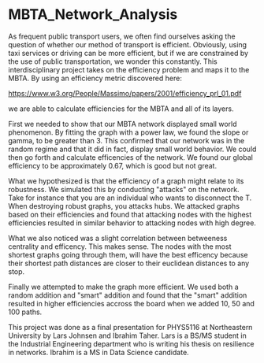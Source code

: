# MBTA_Network_Analysis
As frequent public transport users, we often find ourselves asking the question of whether our method of transport is efficient. Obviously, using taxi services or driving can be more efficient, but if we are constrained by the use of public transportation, we wonder this constantly. This interdisciplinary project takes on the efficiency problem and maps it to the MBTA. By using an efficiency metric discovered here:

https://www.w3.org/People/Massimo/papers/2001/efficiency_prl_01.pdf

we are able to calculate efficiencies for the MBTA and all of its layers.

First we needed to show that our MBTA network displayed small world phenomenon. By fitting the graph with a power law, we found the slope or gamma, to be greater than 3. This confirmed that our network was in the random regime and that it did in fact, display small world behavior. We could then go forth and calculate efficencies of the network. We found our global efficiency to be approximately 0.67, which is good but not great.

What we hypothesized is that the efficiency of a graph might relate to its robustness. We simulated this by conducting "attacks" on the network. Take for instance that you are an individual who wants to disconnect the T. When destroying robust graphs, you attacks hubs. We attacked graphs based on their efficiencies and found that attacking nodes with the highest efficiencies resulted in similar behavior to attacking nodes with high degree.

What we also noticed was a slight correlation between betweeness centrality and efficency. This makes sense. The nodes with the most shortest graphs going through them, will have the best efficency because their shortest path distances are closer to their euclidean distances to any stop.

Finally we attempted to make the graph more efficient. We used both a random addition and "smart" addition and found that the "smart" addition resulted in higher efficiencies accross the board when we added 10, 50 and 100 paths.

This project was done as a final presentation for PHYS5116 at Northeastern University by Lars Johnsen and Ibrahim Taher. Lars is a BS/MS student in the Industrial Engineering department who is writing his thesis on resilience in networks. Ibrahim is a MS in Data Science candidate.
